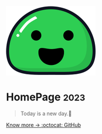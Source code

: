 ![logo](_media/icon.svg)

# HomePage <small>2023</small>

> Today is a new day.:rainbow:



[ Know more -> ](https://github.com/Koooooo-7)
[ :octocat: GitHub](https://github.com/Koooooo-7)

<!--
[Getting Started](#docsify)
 -->